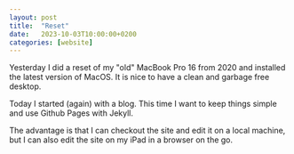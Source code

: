 ```yaml
---
layout: post
title:  "Reset"
date:   2023-10-03T10:00:00+0200
categories: [website]
---
```

Yesterday I did a reset of my "old" MacBook Pro 16 from 2020 and installed the latest version of 
MacOS. It is nice to have a clean and garbage free desktop.

Today I started (again) with a blog.
This time I want to keep things simple and use Github Pages with Jekyll.

The advantage is that I can checkout the site and edit it on a local machine, but I can also edit 
the site on my iPad in a browser on the go.

